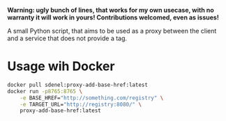 **Warning: ugly bunch of lines, that works for my own usecase, with no warranty it will work in yours! Contributions welcomed, even as issues!**

A small Python script, that aims to be used as a proxy between the client and a service that does not provide a <base href="..."> tag.

# Usage wih Docker
```bash
docker pull sdenel:proxy-add-base-href:latest
docker run -p8765:8765 \
    -e BASE_HREF="http://something.com/registry" \
    -e TARGET_URL="http://registry:8080/" \
    proxy-add-base-href:latest
```
